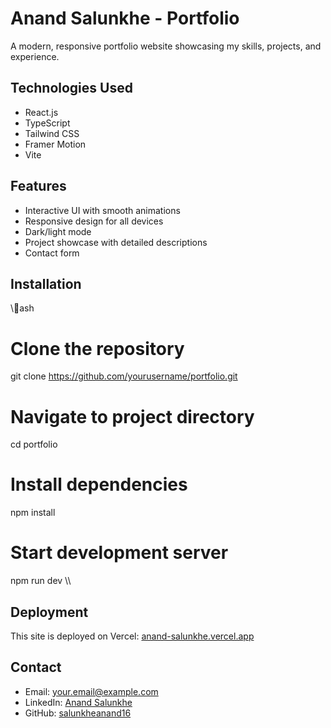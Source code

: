 # Anand Salunkhe - Portfolio

A modern, responsive portfolio website showcasing my skills, projects, and experience.

## Technologies Used

- React.js
- TypeScript
- Tailwind CSS
- Framer Motion
- Vite

## Features

- Interactive UI with smooth animations
- Responsive design for all devices
- Dark/light mode
- Project showcase with detailed descriptions
- Contact form

## Installation

\\\ash
# Clone the repository
git clone https://github.com/yourusername/portfolio.git

# Navigate to project directory
cd portfolio

# Install dependencies
npm install

# Start development server
npm run dev
\\\

## Deployment

This site is deployed on Vercel: [anand-salunkhe.vercel.app](https://your-deployed-url.vercel.app)

## Contact

- Email: your.email@example.com
- LinkedIn: [Anand Salunkhe](https://linkedin.com/in/anand-salunkhe)
- GitHub: [salunkheanand16](https://github.com/salunkheanand16)
